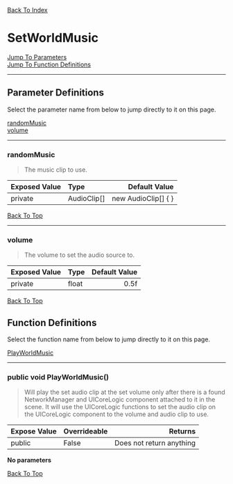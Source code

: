 [Back To Index](../index.md)

# SetWorldMusic

[Jump To Parameters](#parameter-definitions)<br/>
[Jump To Function Definitions](#functions-definitions)<br/>

--------------------------------------------------------
## Parameter Definitions<a name="parameter-definitions"></a>

Select the parameter name from below to jump directly to it on this page.

[randomMusic](#parameter-randomMusic)<br>
[volume](#parameter-volume)<br>

------------------
 ### randomMusic<a name="parameter-randomMusic"></a>
> The music clip to use.

| Exposed Value | Type | Default Value |
|:---|:---|---:|
|private |AudioClip[]|new AudioClip[] { }

[Back To Top](#)

------------------
 ### volume<a name="parameter-volume"></a>
> The volume to set the audio source to.

| Exposed Value | Type | Default Value |
|:---|:---|---:|
|private |float|0.5f

[Back To Top](#)

## Function Definitions<a name="functions-definitions"></a>

Select the function name from below to jump directly to it on this page.

[PlayWorldMusic](#PlayWorldMusic)<br>

------------------
 ### public void PlayWorldMusic()<a name="PlayWorldMusic"></a>
>   Will play the set audio clip at the set volume only after there is a found NetworkManager and UICoreLogic component attached to it in the scene. It will use the UICoreLogic functions to set the audio clip on the UICoreLogic component to the volume and audio clip to use. 

| Expose Value | Overrideable | Returns |
|:---|:---|---:|
|public|False|Does not return anything|

**No parameters**

[Back To Top](#)

